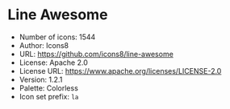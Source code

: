 # Line Awesome

- Number of icons: 1544
- Author: Icons8
- URL: https://github.com/icons8/line-awesome
- License: Apache 2.0
- License URL: https://www.apache.org/licenses/LICENSE-2.0
- Version: 1.2.1
- Palette: Colorless
- Icon set prefix: `la`
